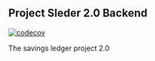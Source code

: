 ## Project Sleder 2.0 Backend
[![codecov](https://codecov.io/gh/yong-space/sledger-backend/branch/main/graph/badge.svg?token=494TUr5TBt)](https://codecov.io/gh/yong-space/sledger-backend)

The savings ledger project 2.0

